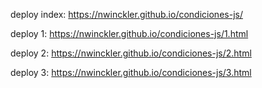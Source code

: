 deploy index: https://nwinckler.github.io/condiciones-js/

deploy 1: https://nwinckler.github.io/condiciones-js/1.html

deploy 2: https://nwinckler.github.io/condiciones-js/2.html

deploy 3: https://nwinckler.github.io/condiciones-js/3.html

